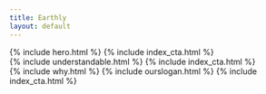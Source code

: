 ```yaml
---
title: Earthly
layout: default
---
```


<div class="color2">
  <div class="wrapper">
    {% include hero.html %}
    {% include index_cta.html %}
  </div>
</div>
<div class="color1">
  <div class="wrapper">
    {% include understandable.html %}
    {% include index_cta.html %}
  </div>
</div>
<div class="color2">
  <div class="wrapper">
    {% include why.html %}
    {% include ourslogan.html %}
    {% include index_cta.html %}
  </div>
</div>